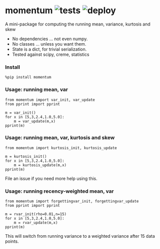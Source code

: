 # momentum ![tests](https://github.com/microprediction/momentum/workflows/tests/badge.svg) ![deploy](https://github.com/microprediction/momentum/workflows/deploy/badge.svg)
A mini-package for computing the running mean, variance, kurtosis and skew

- No dependencies ... not even numpy.
- No classes ... unless you want them.
- State is a dict, for trivial serialization. 
- Tested against scipy, creme, statistics

### Install 

    %pip install momentum

### Usage: running mean, var

    from momentum import var_init, var_update
    from pprint import pprint
    
    m = var_init()
    for x in [5,3,2.4,1.0,5.0]:
        m = var_update(m,x)
    pprint(m)
    
    

### Usage: running mean, var, kurtosis and skew 

    from momentum import kurtosis_init, kurtosis_update
    
    m = kurtosis_init()
    for x in [5,3,2.4,1.0,5.0]:
        m = kurtosis_update(m,x)
    pprint(m)
    
    
File an issue if you need more help using this. 
    
  
### Usage: running recency-weighted mean, var

    from momentum import forgettingvar_init, forgettingvar_update
    from pprint import pprint
    
    m = rvar_init(rho=0.01,n=15)
    for x in [5,3,2.4,1.0,5.0]:
        m = rvar_update(m,x)
    pprint(m)
    
This will switch from running variance to a weighted variance after 15 data points. 
    